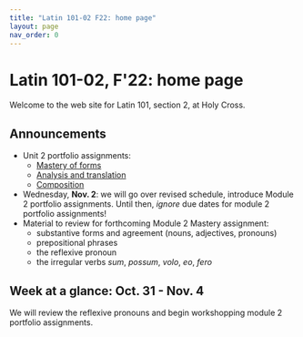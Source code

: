 ```yaml
---
title: "Latin 101-02 F22: home page"
layout: page
nav_order: 0
---
```



# Latin 101-02, F'22: home page

Welcome to the web site for Latin 101, section 2, at Holy Cross.

## Announcements


- Unit 2 portfolio assignments:
    - [Mastery of forms](./assignments/unit2/mastery/)
    - [Analysis and translation](./assignments/unit2/reading/)
    - [Composition](./assignments/unit2/composition/index.md)
- Wednesday, **Nov. 2**: we will go over revised schedule, introduce Module 2 portfolio assignments. Until then, *ignore* due dates for module 2 portfolio assignments!
- Material to review for forthcoming Module 2 Mastery assignment:
    - substantive forms and agreement (nouns, adjectives, pronouns)
    - prepositional phrases
    - the reflexive pronoun
    - the irregular verbs *sum*, *possum*, *volo*, *eo*, *fero*

## Week at a glance: Oct. 31 - Nov. 4

We will review the reflexive pronouns and begin workshopping module 2 portfolio assignments.